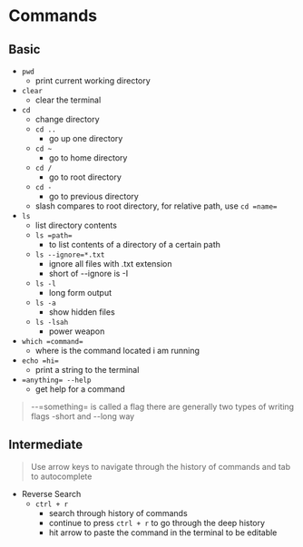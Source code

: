 # Commands

## Basic

- `pwd`
  - print current working directory
- `clear`
  - clear the terminal
- `cd`
  - change directory
  - `cd ..`
    - go up one directory
  - `cd ~`
    - go to home directory
  - `cd /`
    - go to root directory
  - `cd -`
    - go to previous directory
  - slash compares to root directory, for relative path, use `cd =name=`
- `ls`
  - list directory contents
  - `ls =path=`
    - to list contents of a directory of a certain path
  - `ls --ignore=*.txt`
    - ignore all files with .txt extension
    - short of --ignore is -I
  - `ls -l`
    - long form output
  - `ls -a`
    - show hidden files
  - `ls -lsah`
    - power weapon
- `which =command=`
  - where is the command located i am running
- `echo =hi=`
  - print a string to the terminal
- `=anything= --help`
  - get help for a command

> --=something= is called a flag
> there are generally two types of writing flags -short and --long way

## Intermediate

> Use arrow keys to navigate through the history of commands and tab to autocomplete

- Reverse Search
  - `ctrl + r`
    - search through history of commands
    - continue to press `ctrl + r` to go through the deep history
    - hit arrow to paste the command in the terminal to be editable
